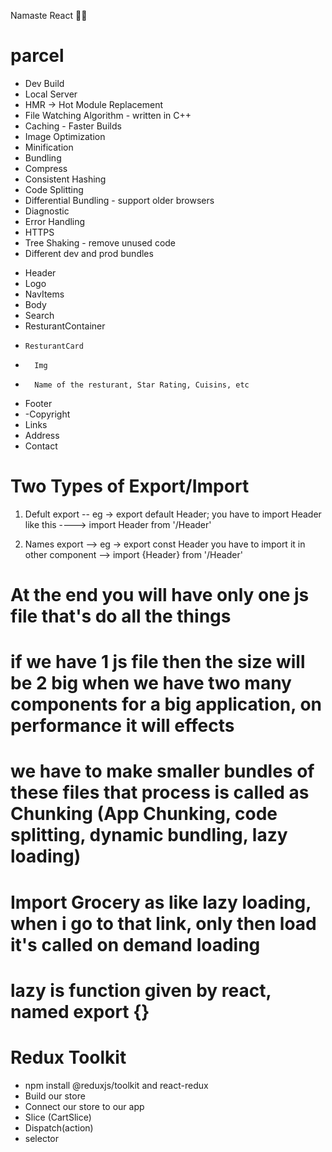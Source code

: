Namaste React 🙂🎉

# parcel
 - Dev Build
 - Local Server
 - HMR -> Hot Module Replacement
 - File Watching Algorithm - written in C++
 - Caching - Faster Builds
 - Image Optimization
 - Minification
 - Bundling
 - Compress
 - Consistent Hashing
 - Code Splitting
 - Differential Bundling - support older browsers
 - Diagnostic
 - Error Handling
 - HTTPS
 - Tree Shaking - remove unused code
 - Different dev and prod bundles 

 * Header
 *   Logo
 *   NavItems
 * Body
 *   Search
 *   ResturantContainer
 *     ResturantCard
 *       Img
 *       Name of the resturant, Star Rating, Cuisins, etc
 * Footer
 *   -Copyright
 *    Links
 *    Address
 *    Contact

# Two Types of Export/Import 

1) Defult export -- eg -> export default Header; 
   you have to import Header like this ----> import Header from '/Header'

2) Names export --> eg -> export const Header
   you have to import it in other component --> import {Header} from '/Header'

# At the end you will have only one js file that's do all the things

# if we have 1 js file then the size will be 2 big when we have two many components for a big application, on performance it will effects

# we have to make smaller bundles of these files that process is called as Chunking (App Chunking, code splitting, dynamic bundling, lazy loading)

# Import Grocery as like lazy loading, when i go to that link, only then load it's called on demand loading

# lazy is function given by react, named export {}



# Redux Toolkit

 - npm install @reduxjs/toolkit and react-redux
 - Build our store
 - Connect our store to our app
 - Slice (CartSlice)
 - Dispatch(action)
 - selector


